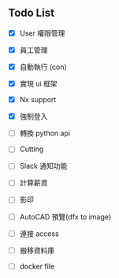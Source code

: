 ## Todo List

- [x] User 權限管理
- [x] 員工管理
- [x] 自動執行 (con)
- [x] 實現 ui 框架
- [x] Nx support
- [x] 強制登入
- [ ] 轉換 python api
- [ ] Cutting
- [ ] Slack 通知功能
- [ ] 計算薪資
- [ ] 影印
- [ ] AutoCAD 預覽(dfx to image)
- [ ] 連接 access
- [ ] 搬移資料庫
- [ ] docker file

